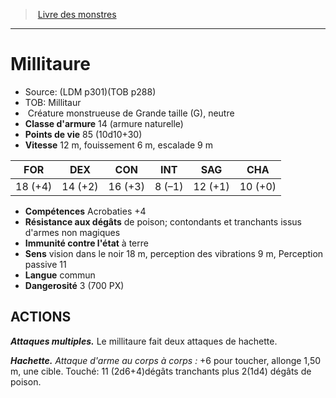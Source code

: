﻿> [Livre des monstres](tome_of_beasts_old.md)

---

# Millitaure

- Source: (LDM p301)(TOB p288)
- TOB: Millitaur
-  Créature monstrueuse de Grande taille (G), neutre
- **Classe d'armure** 14 (armure naturelle)
- **Points de vie** 85 (10d10+30)
- **Vitesse** 12 m, fouissement 6 m, escalade 9 m

|FOR|DEX|CON|INT|SAG|CHA|
|---|---|---|---|---|---|
|18 (+4)|14 (+2)|16 (+3)|8 (–1)|12 (+1)|10 (+0)|

- **Compétences** Acrobaties +4
- **Résistance aux dégâts** de poison; contondants et tranchants issus d'armes non magiques
- **Immunité contre l'état** à terre
- **Sens** vision dans le noir 18 m, perception des vibrations 9 m, Perception passive 11
- **Langue** commun
- **Dangerosité** 3 (700 PX)

## ACTIONS

**_Attaques multiples._** Le millitaure fait deux attaques de hachette.

**_Hachette._** _Attaque d'arme au corps à corps :_ +6 pour toucher, allonge 1,50 m, une cible. Touché: 11 (2d6+4)dégâts tranchants plus 2(1d4) dégâts de poison.

